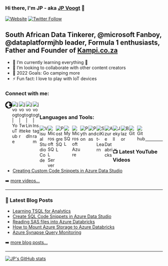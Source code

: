 ### Hi there, I'm JP - aka [JP Voogt][website] 👋 

[![Website](https://img.shields.io/website?label=blog.voogie.online&style=for-the-badge&url=https%3A%2F%2Fblog.voogie.online)](https://blog.voogie.online)
[![Twitter Follow](https://img.shields.io/twitter/follow/jpvoogt?color=1DA1F2&logo=twitter&style=for-the-badge)](https://twitter.com/intent/follow?original_referer=https%3A%2F%2Fgithub.com%2Fjpvoogt&screen_name=JPVoogt)

## South African Data Tinkerer, @microsoft Fanboy, @dataplatformjhb leader, Formula 1 enthusiasts, Father and Founder of [Kampi.co.za][Kampi.co.za]

- 🌱 I’m currently learning everything 🤣
- 👯 I’m looking to collaborate with other content creators
- 🥅 2022 Goals: Go camping more
- ⚡ Fun fact: I love to play with IoT devices

### Connect with me:

[<img align="left" alt="blog.voogie.online" width="22px" src="https://raw.githubusercontent.com/iconic/open-iconic/master/svg/globe.svg" />][website]
[<img align="left" alt="jvoogt | YouTube" width="22px" src="https://cdn.jsdelivr.net/npm/simple-icons@v3/icons/youtube.svg" />][youtube]
[<img align="left" alt="jvoogt | Twitter" width="22px" src="https://cdn.jsdelivr.net/npm/simple-icons@v3/icons/twitter.svg" />][twitter]
[<img align="left" alt="jvoogt | LinkedIn" width="22px" src="https://cdn.jsdelivr.net/npm/simple-icons@v3/icons/linkedin.svg" />][linkedin]
[<img align="left" alt="jvoogt | Instagram" width="22px" src="https://cdn.jsdelivr.net/npm/simple-icons@v3/icons/instagram.svg" />][instagram]

<br />

### Languages and Tools:

[<img align="left" alt="Visual Studio Code" width="26px" src="https://cdn.jsdelivr.net/npm/simple-icons@v6/icons/visualstudiocode.svg" />][website]
[<img align="left" alt="Microsoft SQL Server" width="26px" src="https://cdn.jsdelivr.net/npm/simple-icons@v6/icons/microsoftsqlserver.svg" />][website]
[<img align="left" alt="PostgreSQL" width="26px" src="https://cdn.jsdelivr.net/npm/simple-icons@v6/icons/postgresql.svg" />][website]
[<img align="left" alt="My SQL" width="26px" src="https://cdn.jsdelivr.net/npm/simple-icons@v6/icons/mysql.svg" />][website]
[<img align="left" alt="Microsoft Azure" width="26px" src="https://cdn.jsdelivr.net/npm/simple-icons@v6/icons/microsoftazure.svg" />][website]
[<img align="left" alt="Python" width="26px" src="https://cdn.jsdelivr.net/npm/simple-icons@v6/icons/python.svg" />][website]
[<img align="left" alt="Pandas" width="26px" src="https://cdn.jsdelivr.net/npm/simple-icons@v6/icons/pandas.svg" />][website]
[<img align="left" alt="SciKit-Learn" width="26px" src="https://cdn.jsdelivr.net/npm/simple-icons@v6/icons/scikitlearn.svg" />][website]
[<img align="left" alt="Azure Databricks" width="26px" src="https://cdn.jsdelivr.net/npm/simple-icons@v6/icons/databricks.svg" />][website]
[<img align="left" alt="Jekyll" width="26px" src="https://cdn.jsdelivr.net/npm/simple-icons@v6/icons/jekyll.svg" />][website]
[<img align="left" alt="Blazor" width="26px" src="https://cdn.jsdelivr.net/npm/simple-icons@v6/icons/blazor.svg" />][website]
[<img align="left" alt="Git" width="26px" src="https://cdn.jsdelivr.net/npm/simple-icons@v6/icons/git.svg" />][website]
[<img align="left" alt="Github" width="26px" src="https://cdn.jsdelivr.net/npm/simple-icons@v6/icons/github.svg" />][website]
<br />
<br />

---

### 📺 Latest YouTube Videos

<!-- YOUTUBE:START -->
- [Creating Custom Code Snippets in Azure Data Studio](https://www.youtube.com/watch?v=4Bd2Ibb3wyY)
<!-- YOUTUBE:END -->

➡️ [more videos...](tps://www.youtube.com/channel/UCaunJ16mYqMye0JEP2tFyqw)

---

### 📕 Latest Blog Posts

<!-- BLOG-POST-LIST:START -->
- [Learning TSQL for Analytics](https://blog.voogie.online/how2/2020/12/02/Learning-TSQL-for-Analytics/)
- [Create SQL Code Snippets in Azure Data Studio](https://blog.voogie.online/how2/2020/11/27/Create-SQL-Code-Snippets-in-Azure-Data-Studio/)
- [Reading SAS files into Azure Databricks](https://blog.voogie.online/how2/2020/11/24/Read-SAS-files-into-a-Dataframe-in-Azure-Databricks/)
- [How to Mount Azure Storage to Azure Databricks](https://blog.voogie.online/how2/2020/11/23/Mounting-Azure-Storage-in-Azure_Databricks-Using-SAS/)
- [Azure Synapse Query Monitoring](https://blog.voogie.online/how2/2020/11/05/Azure-Synapse_Query-Monitoring/)
<!-- BLOG-POST-LIST:END -->

➡️ [more blog posts...](https://blog.voogie.online)

---

[![JP's GitHub stats](https://github-readme-stats.vercel.app/api?username=jvoogt&show_icons=true&count_private=true)](https://github.com/anuraghazra/github-readme-stats)



[website]: https://blog.voogie.online
[twitter]: https://twitter.com/jpvoogt
[youtube]: https://www.youtube.com/channel/UCaunJ16mYqMye0JEP2tFyqw
[instagram]: https://instagram.com/jpvoogt
[linkedin]: https://www.linkedin.com/in/jean-pierre-voogt-a8b35132
[kampi.co.za]: https://kampi.co.za